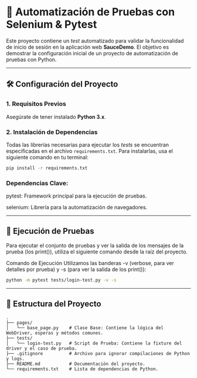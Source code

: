 # 🚀 Automatización de Pruebas con Selenium & Pytest

Este proyecto contiene un *test* automatizado para validar la funcionalidad de inicio de sesión en la aplicación web **SauceDemo**. El objetivo es demostrar la configuración inicial de un proyecto de automatización de pruebas con Python.

***

## 🛠️ Configuración del Proyecto

### 1. Requisitos Previos

Asegúrate de tener instalado **Python 3.x**.

### 2. Instalación de Dependencias

Todas las librerías necesarias para ejecutar los *tests* se encuentran especificadas en el archivo `requirements.txt`. Para instalarlas, usa el siguiente comando en tu terminal:

```bash
pip install -r requirements.txt
```

### Dependencias Clave:

pytest: Framework principal para la ejecución de pruebas.

selenium: Librería para la automatización de navegadores.

***

## 🏃 Ejecución de Pruebas

Para ejecutar el conjunto de pruebas y ver la salida de los mensajes de la prueba (los print()), utiliza el siguiente comando desde la raíz del proyecto.

Comando de Ejecución
Utilizamos las banderas -v (verbose, para ver detalles por prueba) y -s (para ver la salida de los print()):

```bash
python -m pytest tests/login-test.py -v -s
```

***

## 📁 Estructura del Proyecto
```
.
├── pages/
│   └── base_page.py    # Clase Base: Contiene la lógica del WebDriver, esperas y métodos comunes.
├── tests/
│   └── login-test.py   # Script de Prueba: Contiene la fixture del driver y el caso de prueba.
├── .gitignore          # Archivo para ignorar compilaciones de Python y logs.
├── README.md           # Documentación del proyecto.
└── requirements.txt    # Lista de dependencias de Python.
```